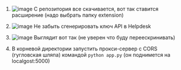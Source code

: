 1. ![image](https://github.com/user-attachments/assets/b3660708-1b7d-4d77-ae8f-915ccab245d5)
С репозитория все скачивается, вот так ставится расширение (надо выбрать папку extension)

3. ![image](https://github.com/user-attachments/assets/8babd6f6-1414-4e62-9f90-444a09c60292)
Не забыть сгенерировать ключ API в Helpdesk

4. ![image](https://github.com/user-attachments/assets/d06a052f-c034-4f00-9cd4-c30eaf98e6ad)
Выглядит вот так (не уверен что буду переескринивать)

5. В корневой директории запустить прокси-сервер с CORS (гугловская шляпа) командой `python app.py` (он поднимется на localgost:5000)
